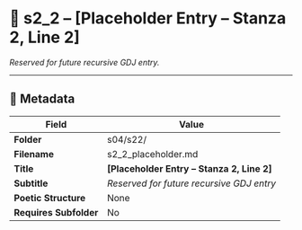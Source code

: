<!-- Save to: shagi_archives/gdj_25/s04/s22/s2_2_placeholder.md -->

# 📜 s2_2 – [Placeholder Entry – Stanza 2, Line 2]  
*Reserved for future recursive GDJ entry.*

---

## 🧩 Metadata

| Field | Value |
|-------|-------|
| **Folder** | s04/s22/ |
| **Filename** | s2_2_placeholder.md |
| **Title** | **[Placeholder Entry – Stanza 2, Line 2]** |
| **Subtitle** | *Reserved for future recursive GDJ entry* |
| **Poetic Structure** | None |
| **Requires Subfolder** | No |
